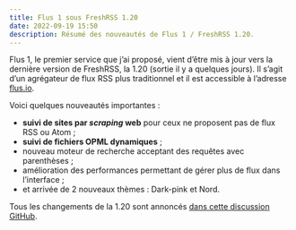 ```yaml
---
title: Flus 1 sous FreshRSS 1.20
date: 2022-09-19 15:50
description: Résumé des nouveautés de Flus 1 / FreshRSS 1.20.
---
```


Flus 1, le premier service que j’ai proposé, vient d’être mis à jour vers la dernière version de FreshRSS, la 1.20 (sortie il y a quelques jours). Il s’agit d’un agrégateur de flux <abbr>RSS</abbr> plus traditionnel et il est accessible à l’adresse [flus.io](https://flus.io).

Voici quelques nouveautés importantes :

- **suivi de sites par <i lang="en">scraping</i> web** pour ceux ne proposent pas de flux <abbr>RSS</abbr> ou Atom ;
- **suivi de fichiers <abbr>OPML</abbr> dynamiques** ;
- nouveau moteur de recherche acceptant des requêtes avec parenthèses ;
- amélioration des performances permettant de gérer plus de flux dans l’interface ;
- et arrivée de 2 nouveaux thèmes : Dark-pink et Nord.

Tous les changements de la 1.20 sont annoncés [dans cette discussion GitHub](https://github.com/FreshRSS/FreshRSS/discussions/4517).